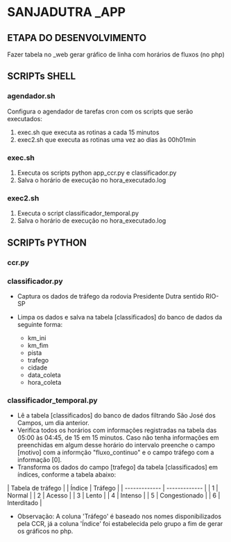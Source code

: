 # SANJADUTRA _APP

## ETAPA DO DESENVOLVIMENTO

Fazer tabela no _web gerar gráfico de linha com horários de fluxos (no php)

## SCRIPTs SHELL

### agendador.sh

Configura o agendador de tarefas cron com os scripts que serão executados:

1. exec.sh que executa as rotinas a cada 15 minutos
2. exec2.sh que executa as rotinas uma vez ao dias às 00h01min

### exec.sh

1. Executa os scripts python app_ccr.py e classificador.py
2. Salva o horário de execução no hora_executado.log

### exec2.sh

1. Executa o script classificador_temporal.py
2. Salva o horário de execução no hora_executado.log

## SCRIPTs PYTHON

### ccr.py

### classificador.py

- Captura os dados de tráfego da rodovia Presidente Dutra sentido RIO-SP
- Limpa os dados e salva na tabela [classificados] do banco de dados da seguinte forma:

   - km_ini
   - km_fim
   - pista
   - trafego
   - cidade
   - data_coleta
   - hora_coleta


### classificador_temporal.py

- Lê a tabela [classificados] do banco de dados filtrando São José dos Campos, um dia anterior.
- Verifica todos os horários com informações registradas na tabela das 05:00 às 04:45, de 15 em 15 minutos. Caso não tenha informações em preenchidas em algum desse horário do intervalo preenche o campo [motivo] com a informção "fluxo_continuo" e o campo tráfego com a informação [0].
- Transforma os dados do campo [trafego] da tabela [classificados] em índices, conforme a tabela abaixo:

|       Tabela de tráfego       |
| Índice        | Tráfego       | 
| ------------- | ------------- | 
| 1             | Normal        | 
| 2             | Acesso        | 
| 3             | Lento         | 
| 4             | Intenso       |
| 5             | Congestionado |
| 6             | Interditado   |

- Observação: A coluna 'Tráfego' é baseado nos nomes disponibilizados pela CCR, já a coluna 'Índice' foi estabelecida pelo grupo a fim de gerar os gráficos no php.
